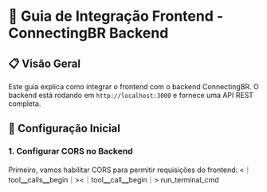 # 🚀 Guia de Integração Frontend - ConnectingBR Backend

## 📋 Visão Geral

Este guia explica como integrar o frontend com o backend ConnectingBR. O backend está rodando em `http://localhost:3000` e fornece uma API REST completa.

## 🔧 Configuração Inicial

### 1. Configurar CORS no Backend

Primeiro, vamos habilitar CORS para permitir requisições do frontend:
<｜tool▁calls▁begin｜><｜tool▁call▁begin｜>
run_terminal_cmd